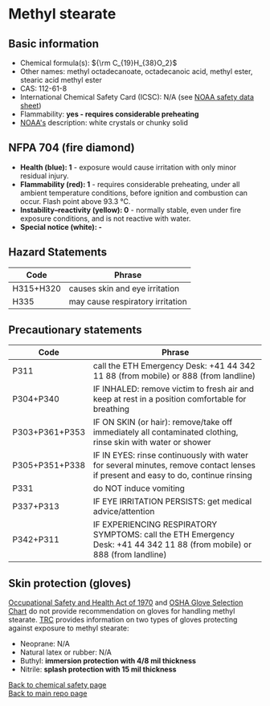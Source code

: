 # Methyl stearate

## Basic information

- Chemical formula(s): ${\rm C_{19}H_{38}O_2}$
- Other names: methyl octadecanoate, octadecanoic acid, methyl ester, stearic acid methyl ester
- CAS: 112-61-8
- International Chemical Safety Card (ICSC): N/A (see [NOAA safety data sheet](https://cameochemicals.noaa.gov/chemical/20696))
 - Flammability: **yes - requires considerable preheating**
- [NOAA's](https://cameochemicals.noaa.gov/chemical/20696) description: white crystals or chunky solid

## NFPA 704 (fire diamond)

- **Health (blue): 1** - exposure would cause irritation with only minor residual injury.
- **Flammability (red): 1** - requires considerable preheating, under all ambient temperature conditions, before ignition and combustion can occur. Flash point above 93.3 °C.
- **Instability–reactivity (yellow): 0** - normally stable, even under fire exposure conditions, and is not reactive with water.
- **Special notice (white): -**

## Hazard Statements

| Code      | Phrase                           |
| --------- | -------------------------------- |
| H315+H320 | causes skin and eye irritation   |
| H335      | may cause respiratory irritation |

## Precautionary statements

| Code           | Phrase                                                                                                                           |
| -------------- | -------------------------------------------------------------------------------------------------------------------------------- |
| P311           | call the ETH Emergency Desk: +41 44 342 11 88 (from mobile) or 888 (from landline)                                               |
| P304+P340      | IF INHALED: remove victim to fresh air and keep at rest in a position comfortable for breathing                                  |
| P303+P361+P353 | IF ON SKIN (or hair): remove/take off immediately all contaminated clothing, rinse skin with water or shower                     |
| P305+P351+P338 | IF IN EYES: rinse continuously with water for several minutes, remove contact lenses if present and easy to do, continue rinsing |
| P331           | do NOT induce vomiting                                                                                                           |
| P337+P313      | IF EYE IRRITATION PERSISTS: get medical advice/attention                                                                         |
| P342+P311      | IF EXPERIENCING RESPIRATORY SYMPTOMS: call the ETH Emergency Desk: +41 44 342 11 88 (from mobile) or 888 (from landline)         |

## Skin protection (gloves)

[Occupational Safety and Health Act of 1970](https://www.osha.gov/sites/default/files/publications/osha3151.pdf) and [OSHA Glove Selection Chart](https://safety.fsu.edu/safety_manual/OSHA%20Glove%20Selection%20Chart.pdf) do not provide recommendation on gloves for handling methyl stearate. [TRC](https://www.trc-canada.com/prod-img/MSDS/M326690MSDS.pdf) provides information on two types of gloves protecting against exposure to methyl stearate:

- Neoprane: N/A
- Natural latex or rubber: N/A
- Buthyl: **immersion protection with 4/8 mil thickness**
- Nitrile: **splash protection with 15 mil thickness**

[Back to chemical safety page](https://github.com/Global-Health-Engineering/group-safety/tree/main/02-chemical-safety)  
[Back to main repo page](https://github.com/Global-Health-Engineering/group-safety)
